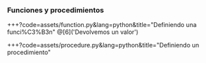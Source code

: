 ### Funciones y procedimientos

+++?code=assets/function.py&lang=python&title="Definiendo una funci%C3%B3n"
@[6]('Devolvemos un valor')

+++?code=assets/procedure.py&lang=python&title="Definiendo un procedimiento"
